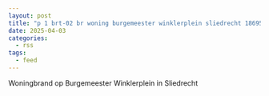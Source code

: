 ```yaml
---
layout: post
title: "p 1 brt-02 br woning burgemeester winklerplein sliedrecht 186951"
date: 2025-04-03
categories: 
  - rss
tags: 
  - feed
---
```


Woningbrand op Burgemeester Winklerplein in Sliedrecht
